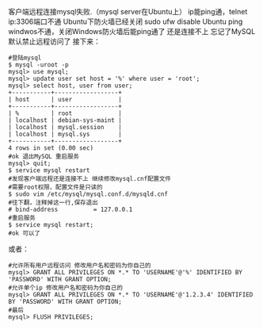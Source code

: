 客户端远程连接mysql失败.（mysql server在Ubuntu上）
ip能ping通，telnet ip:3306端口不通 Ubuntu下防火墙已经关闭 sudo ufw disable
Ubuntu ping windwos不通，关闭Windows防火墙后能ping通了
还是连接不上
忘记了MySQL默认禁止远程访问了
接下来：

```
#登陆mysql
$ mysql -uroot -p
mysql> use mysql;
mysql> update user set host = '%' where user = 'root';
mysql> select host, user from user;
+-----------+------------------+
| host      | user             |
+-----------+------------------+
| %         | root             |
| localhost | debian-sys-maint |
| localhost | mysql.session    |
| localhost | mysql.sys        |
+-----------+------------------+
4 rows in set (0.00 sec)
#ok 退出MySQL 重启服务
mysql> quit;
$ service mysql restart
#发现客户端远程还是连接不上 继续修改mysql.cnf配置文件
#需要root权限，配置文件是只读的
$ sudo vim /etc/mysql/mysql.conf.d/mysqld.cnf
#往下翻，注释掉这一行,保存退出
# bind-address          = 127.0.0.1
#重启服务
$ service mysql restart;
#ok 可以了
```

或者：

```
#允许所有用户远程访问 修改用户名和密码为你自己的
mysql> GRANT ALL PRIVILEGES ON *.* TO 'USERNAME'@'%' IDENTIFIED BY 'PASSWORD' WITH GRANT OPTION;
#允许单个ip 修改用户名和密码为你自己的
mysql> GRANT ALL PRIVILEGES ON *.* TO 'USERNAME'@'1.2.3.4' IDENTIFIED BY 'PASSWORD' WITH GRANT OPTION;
#最后
mysql> FLUSH PRIVILEGES;
```